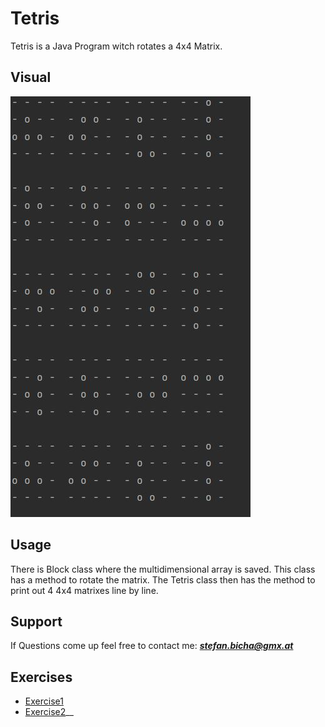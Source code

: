 # Tetris

Tetris is a Java Program witch rotates a 4x4 Matrix.

## Visual

![Tetris program output](Tetris.jpg)

## Usage

There is Block class where the multidimensional array is saved.
This class has a method to rotate the matrix.
The Tetris class then has the method to print out 4 4x4 matrixes line by line.

## Support

If Questions come up feel free to contact me: ***stefan.bicha@gmx.at***

## Exercises

+ [Exercise1](exercise1.md)
+ [Exercise2](exercise2.md)__